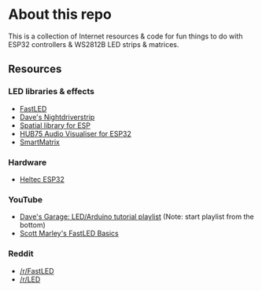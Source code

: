 # About this repo
This is a collection of Internet resources & code for fun things to do with ESP32 controllers & WS2812B LED strips & matrices.
## Resources
### LED libraries & effects
* [FastLED](https://github.com/FastLED/FastLED/tree/master)
* [Dave's Nightdriverstrip](https://github.com/PlummersSoftwareLLC/NightDriverStrip)
* [Spatial library for ESP](https://github.com/aaronaverill/esp-spatial-led)
* [HUB75 Audio Visualiser for ESP32](https://github.com/uklooney/AuroraDrop/tree/main)
* [SmartMatrix](https://github.com/pixelmatix/SmartMatrix)

### Hardware
* [Heltec ESP32](https://github.com/HelTecAutomation/Heltec_ESP32/tree/master)

### YouTube
* [Dave's Garage: LED/Arduino tutorial playlist](https://www.youtube.com/playlist?list=PLF2KJ6Gy3cZ7ynsp8s4tnqEFmY15CKhmH) (Note: start playlist from the bottom)
* [Scott Marley's FastLED Basics](https://www.youtube.com/playlist?list=PLgXkGn3BBAGi5dTOCuEwrLuFtfz0kGFTC)

### Reddit
* [/r/FastLED](https://old.reddit.com/r/FastLED/)
* [/r/LED](https://old.reddit.com/r/led/)
